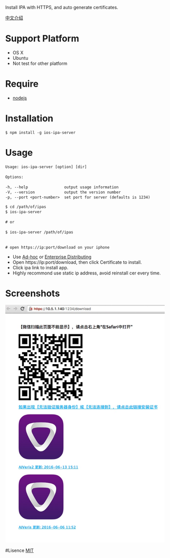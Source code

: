 Install IPA with HTTPS, and auto generate certificates.

[中文介绍](./README.md)

# Support Platform
* OS X
* Ubuntu
* Not test for other platform

# Require
* [nodejs](https://nodejs.org/)

# Installation
```
$ npm install -g ios-ipa-server
```

# Usage
```
Usage: ios-ipa-server [option] [dir]

Options:

-h, --help                output usage information
-V, --version             output the version number
-p, --port <port-number>  set port for server (defaults is 1234)
```
```
$ cd /path/of/ipas
$ ios-ipa-server

# or 

$ ios-ipa-server /path/of/ipas


# open https://ip:port/download on your iphone 

```

* Use [Ad-hoc](https://developer.apple.com/library/ios/documentation/IDEs/Conceptual/AppDistributionGuide/TestingYouriOSApp/TestingYouriOSApp.html) or [Enterprise Distributing](https://developer.apple.com/library/ios/documentation/IDEs/Conceptual/AppDistributionGuide/DistributingEnterpriseProgramApps/DistributingEnterpriseProgramApps.html)
* Open https://ip:port/download, then click Certificate to install.
* Click ipa link to install app.
* Highly recommond use static ip address, avoid reinstall cer every time.

# Screenshots
![screeshot](screeshot.png)


#Lisence
[MIT](https://github.com/bumaociyuan/zxIpaServer/blob/master/LICENSE.md)
